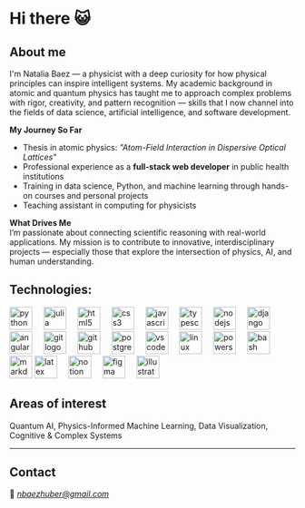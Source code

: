 # Hi there 😺

## About me

I'm Natalia Baez — a physicist with a deep curiosity for how physical principles can inspire intelligent systems. My academic background in atomic and quantum physics has taught me to approach complex problems with rigor, creativity, and pattern recognition — skills that I now channel into the fields of data science, artificial intelligence, and software development.

 **My Journey So Far**  
- Thesis in atomic physics: _"Atom-Field Interaction in Dispersive Optical Lattices"_  
- Professional experience as a **full-stack web developer** in public health institutions
- Training in data science, Python, and machine learning through hands-on courses and personal projects  
- Teaching assistant in computing for physicists 

**What Drives Me**  
I’m passionate about connecting scientific reasoning with real-world applications. My mission is to contribute to innovative, interdisciplinary projects — especially those that explore the intersection of physics, AI, and human understanding.

## Technologies:
<div align="left">
  <img src="https://skillicons.dev/icons?i=python" height="40" alt="python logo" />
  <img width="12" />
  <img src="https://skillicons.dev/icons?i=julia" height="40" alt="julia logo" />
  <img width="12" />
  <img src="https://skillicons.dev/icons?i=html" height="40" alt="html5 logo"  />
  <img width="12" />
  <img src="https://skillicons.dev/icons?i=css" height="40" alt="css3 logo"  />
  <img width="12" />
  <img src="https://skillicons.dev/icons?i=js" height="40" alt="javascript logo"  />
  <img width="12" />
  <img src="https://skillicons.dev/icons?i=ts" height="40" alt="typescript logo"  />
  <img width="12" />
  <img src="https://skillicons.dev/icons?i=nodejs" height="40" alt="nodejs logo"  />
  <img width="12" />
  <img src="https://skillicons.dev/icons?i=django" height="40" alt="django logo" />
  <img width="12" />
  <img src="https://skillicons.dev/icons?i=angular" height="40" alt="angular logo" />
  <img width="12" />
  <img src="https://skillicons.dev/icons?i=git" height="40" alt="git logo"  />
  <img width="12" />
  <img src="https://skillicons.dev/icons?i=github" height="40" alt="github logo"  />
  <img width="12" />
  <img src="https://skillicons.dev/icons?i=postgres" height="40" alt="postgresql logo"  />
  <img width="12" />
  <img src="https://skillicons.dev/icons?i=vscode" height="40" alt="vscode logo"  />
  <img width="12" />
  <img src="https://skillicons.dev/icons?i=linux" height="40" alt="linux logo"  />
  <img width="12" />
  <img src="https://skillicons.dev/icons?i=powershell" height="40" alt="powershell logo"  />
  <img width="12" />
  <img src="https://skillicons.dev/icons?i=bash" height="40" alt="bash logo"  />
  <img width="12" />
  <img width="12" />
  <img src="https://skillicons.dev/icons?i=md" height="40" alt="markdown logo"  />
  <img src="https://skillicons.dev/icons?i=latex" height="40" alt="latex logo" />
  <img width="12" />
  <img src="https://skillicons.dev/icons?i=notion" height="40" alt="notion logo" />
  <img width="12" />
  <img src="https://skillicons.dev/icons?i=figma" height="40" alt="figma logo"  />
  <img width="12" />
  <img src="https://skillicons.dev/icons?i=illustrator" height="40" alt="illustrator logo" />
</div>

## Areas of interest   
Quantum AI, Physics-Informed Machine Learning, Data Visualization, Cognitive & Complex Systems

---
## Contact 
📧 [_nbaezhuber@gmail.com_](mailto:nbaezhuber@gmail.com)


